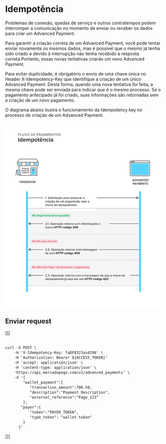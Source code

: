 # Idempotência 

Problemas de conexão, quedas de serviço e outros contratempos podem interromper a comunicação no momento de enviar ou receber os dados para criar um Advanced Payment.

Para garantir a criação correta de um Advanced Payment, você pode tentar enviar novamente os mesmos dados, mas é possível que o mesmo já tenha sido criado e devido à interrupção não tenha recebido a resposta correta.Portanto, essas novas tentativas criarão um novo Advanced Payment.

Para evitar duplicidade, é obrigatório o envio de uma chave única no Header X-Idempotency-Key que identifique a criação de um único Advanced Payment. Desta forma, quando uma nova tentativa for feita, a mesma chave pode ser enviada para indicar que é o mesmo processo. Se o pagamento antecipado já foi criado, suas informações são retornadas sem a criação de um novo pagamento.

O diagrama abaixo ilustra o funcionamento da Idempotency key no processo de criação de um Advanced Payment.

![idempotency-flow](/images/wallet-connect/idempotency.pt.png)

## Enviar request

[[[
```curl

curl -X POST \
    -H 'X-Idempotency-Key: faDF8323asd298' \
    -H ‘Authorization: Bearer ${ACCESS_TOKEN}’
    -H 'accept: application/json' \
    -H 'content-type: application/json' \
    'https://api.mercadopago.com/v1/advanced_payments’ \
    -d '{
        "wallet_payment":{
           "transaction_amount":700.50,
           "description":"Payment Description",
           "external_reference":"Pago_123”     
        },
       "payer":{
           "token":"PAYER_TOKEN",
           "type_token": "wallet-token"
        }
      }'

```
]]]

